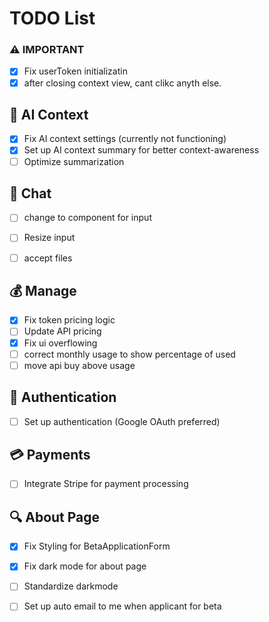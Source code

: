 # TODO List

### ⚠️ IMPORTANT 
- [x] Fix userToken initializatin
- [x] after closing context view, cant clikc anyth else.
## 🧠 AI Context
- [x] Fix AI context settings (currently not functioning)
- [x] Set up AI context summary for better context-awareness
- [ ] Optimize summarization

## 💬 Chat
- [ ] change to component for input
- [ ] Resize input
- [ ] accept files


## 💰 Manage
- [x] Fix token pricing logic
- [ ] Update API pricing
- [x] Fix ui overflowing
- [ ] correct monthly usage to show percentage of used
- [ ] move api buy above usage

## 🔐 Authentication
- [ ] Set up authentication (Google OAuth preferred)

## 💳 Payments
- [ ] Integrate Stripe for payment processing

## 🔍 About Page
- [x] Fix Styling for BetaApplicationForm
- [x] Fix dark mode for about page
- [ ] Standardize darkmode
- [ ] Set up auto email to me when applicant for beta
      
